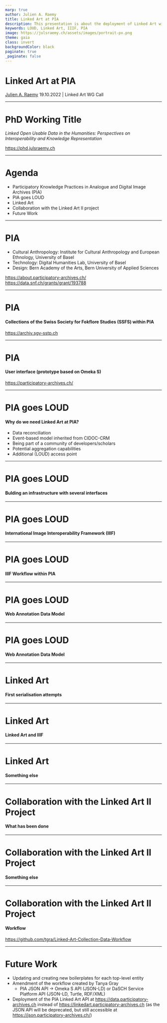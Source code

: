 ```yaml
---
marp: true
author: Julien A. Raemy
title: Linked Art at PIA
description: This presentation is about the deployment of Linked Art within the PIA research project
keywords: LOUD, Linked Art, IIIF, PIA
image: https://julsraemy.ch/assets/images/portrait-px.png
theme: gaia
class: invert
backgroundColor: black
paginate: true
_paginate: false
---
```


<!-- _class: lead -->

# Linked Art at PIA
[Julien A. Raemy](https://julsraemy.ch)
19.10.2022 | Linked Art WG Call

<!-- This presentation is about the deployment of Linked Art within the PIA research project  -->

--- 

<!-- footer: 'Julien A. Raemy | Linked Art at PIA' -->

# PhD Working Title

*Linked Open Usable Data in the Humanities: Perspectives on Interoperability and Knowledge Representation*

https://phd.julsraemy.ch

<!-- It is grounded as part of the Participatory Knowledge Practices in Analogue and Digital Image Archives (PIA) research project, which aims to develop a Citizen Science platform around three photographic collections of the Swiss Society for Folklore Studies (SSFS). The theoretical framework of the thesis is situated through and beyond an Actor-Network Theory (ANT) lens.  -->

--- 

# Agenda

- Participatory Knowledge Practices in Analogue and Digital Image Archives (PIA)
- PIA goes LOUD
- Linked Art
- Collaboration with the Linked Art II project
- Future Work

---

# PIA

- Cultural Anthropology: Institute for Cultural Anthropology and European Ethnology, University of Basel
- Technology: Digital Humanities Lab, University of Basel
- Design: Bern Academy of the Arts, Bern University of Applied Sciences

https://about.participatory-archives.ch/ 
https://data.snf.ch/grants/grant/193788 

<!-- PIA is a Sinergia project funded by the Swiss National Science Foundation (SNSF) led by the University of Basel, the Uni, the Bern Academy of the Arts, and the Swiss Society for Folklore Studies. PIA wants to connect the world of data and things in an interdisciplinary manner. 

We explore the phases of the analogue and digital archive from the perspectives of cultural anthropology, technology and design. The common goal of this project is to design a visual interface with machine learning-based tools to make it easy to annotate, contextualize, organize, and link both images and their meta-information, to deliberately encourage the participatory use of archives. -->

---
# PIA
#### Collections of the Swiss Society for Fokflore Studies (SSFS) within PIA

https://archiv.sgv-sstp.ch 

---

# PIA
#### User interface (prototype based on Omeka S)

https://participatory-archives.ch/ 

---

# PIA goes LOUD
#### Why do we need Linked Art at PIA?

- Data reconciliation
- Event-based model inherited from CIDOC-CRM
- Being part of a community of developers/scholars
- Potential aggregation capabilities
- Additional (LOUD) access point

---

# PIA goes LOUD
#### Bulding an infrastructure with several interfaces

---

# PIA goes LOUD
#### International Image Interoperability Framework (IIIF)

---

# PIA goes LOUD
#### IIIF Workflow within PIA

---

# PIA goes LOUD
#### Web Annotation Data Model

---

# PIA goes LOUD
#### Web Annotation Data Model

---

# Linked Art
#### First serialisation attempts

---

# Linked Art
#### Linked Art and IIIF

---

# Linked Art
#### Something else

---

# Collaboration with the Linked Art II Project
#### What has been done

---

# Collaboration with the Linked Art II Project
#### Something else

---

# Collaboration with the Linked Art II Project
#### Workflow

https://github.com/tgra/Linked-Art-Collection-Data-Workflow 

---

# Future Work

- Updating and creating new boilerplates for each top-level entity
- Amendment of the workflow created by Tanya Gray
    - PIA JSON API → Omeka S API (JSON-LD) or DaSCH Service Platform API (JSON-LD, Turtle, RDF/XML)
- Deployment of the PIA Linked Art API at https://data.participatory-archives.ch instead of https://linkedart.participatory-archives.ch (as the JSON API will be deprecated, but still accessible at https://json.participatory-archives.ch/) 
